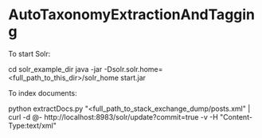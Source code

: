 AutoTaxonomyExtractionAndTagging
================================


To start Solr:

cd solr_example_dir
java -jar -Dsolr.solr.home=<full_path_to_this_dir>/solr_home start.jar


To index documents:

python extractDocs.py "<full_path_to_stack_exchange_dump/posts.xml" | curl -d @- http://localhost:8983/solr/update?commit=true -v -H "Content-Type:text/xml"


